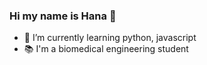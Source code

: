 ### Hi my name is Hana 👋

- 🌱 I’m currently learning python, javascript
- 📚 I'm a biomedical engineering student
